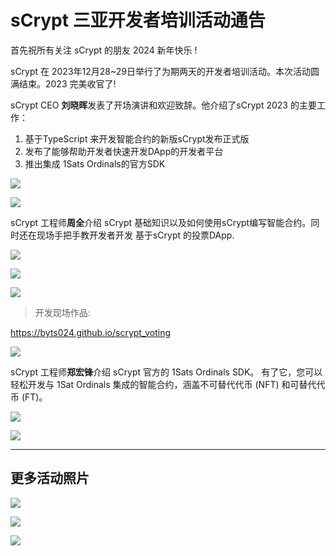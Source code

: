 # sCrypt 三亚开发者培训活动通告

首先祝所有关注 sCrypt 的朋友 2024 新年快乐 !

sCrypt 在 2023年12月28~29日举行了为期两天的开发者培训活动。本次活动圆满结束。2023 完美收官了!

sCrypt CEO **刘晓晖**发表了开场演讲和欢迎致辞。他介绍了sCrypt 2023 的主要工作： 

1. 基于TypeScript 来开发智能合约的新版sCrypt发布正式版
2. 发布了能够帮助开发者快速开发DApp的开发者平台
3. 推出集成 1Sats Ordinals的官方SDK

![](./1.jpg)

![](./2.jpg)

sCrypt 工程师**周全**介绍 sCrypt 基础知识以及如何使用sCrypt编写智能合约。同时还在现场手把手教开发者开发
基于sCrypt 的投票DApp.

![](./3.jpg)

![](./4.jpg)

![](./5.jpg)

> 开发现场作品:

https://byts024.github.io/scrypt_voting

![](./8.png)


sCrypt 工程师**郑宏锋**介绍 sCrypt 官方的 1Sats Ordinals SDK。
有了它，您可以轻松开发与 1Sat Ordinals 集成的智能合约，涵盖不可替代代币 (NFT) 和可替代代币 (FT)。

![](./6.jpg)

![](./7.jpg)


------------------

## 更多活动照片

![](./8.jpg)

![](./9.jpg)

![](./11.jpg)